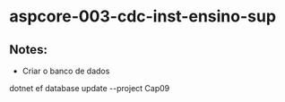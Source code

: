 # aspcore-003-cdc-inst-ensino-sup

## Notes:

- Criar o banco de dados

dotnet ef database update --project Cap09